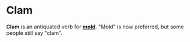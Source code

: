 # Clam

**Clam** is an antiquated verb for [**mold**](mold). "Mold" is now preferred, but some people still say "clam".
